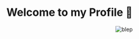 <div align="right" style="display: block; margin: auto">
  <h1>Welcome to my Profile 👋</h1>
  <img src="https://gcdnb.pbrd.co/images/CVvzMxntevZV.gif?o=1" alt="blep">
</div>

<!--
**RevolverSnake412/RevolverSnake412** is a ✨ _special_ ✨ repository because its `README.md` (this file) appears on your GitHub profile.

Here are some ideas to get you started:

- 🔭 I’m currently working on ...
- 🌱 I’m currently learning ...
- 👯 I’m looking to collaborate on ...
- 🤔 I’m looking for help with ...
- 💬 Ask me about ...
- 📫 How to reach me: ...
- 😄 Pronouns: ...
- ⚡ Fun fact: ...
-->
